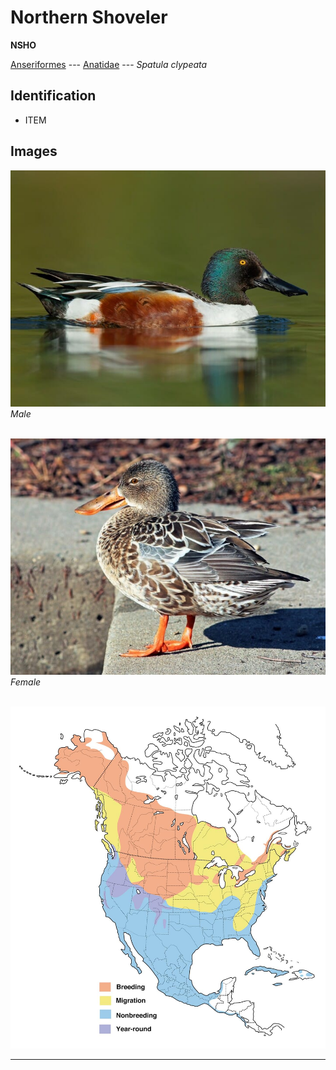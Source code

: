 # Northern Shoveler
**NSHO**

[Anseriformes](/birding/orders/anseriformes) ---
[Anatidae](/birding/orders/anseriformes/anatidae) ---
*Spatula clypeata*

## Identification
- ITEM

## Images
![](/birding/images/spatula_clypeata_nsho_male.jpg)</br>
*Male* </br></br>

![](/birding/images/spatula_clypeata_nsho_female.jpg)</br>
*Female* </br></br>

![](/birding/images/spatula_clypeata_nsho_map.jpg)

----

<!---## Notes
### DATE. PLACE---SPECIFIC
NOTE--->
